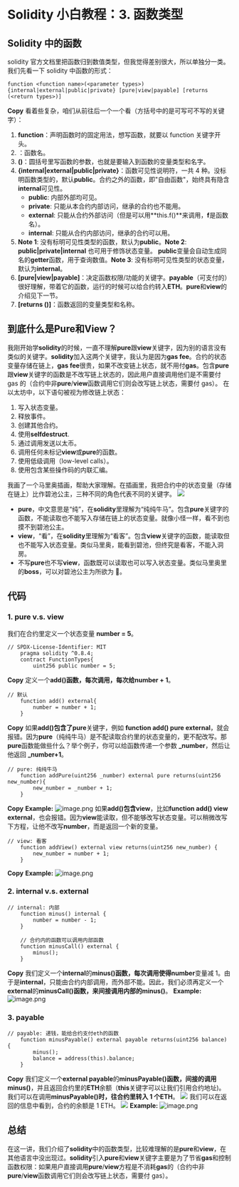 # Solidity 小白教程：3. 函数类型

## Solidity 中的函数

solidity 官方文档里把函数归到数值类型，但我觉得差别很大，所以单独分一类。我们先看一下 solidity 中函数的形式：

```solidity
function <function name>(<parameter types>) {internal|external|public|private} [pure|view|payable] [returns (<return types>)]
```

**Copy**
看着些复杂，咱们从前往后一个一个看（方括号中的是可写可不写的关键字）：

1. **function**：声明函数时的固定用法，想写函数，就要以 function 关键字开头。
2. **<function name>**：函数名。
3. **(<parameter types>)**：圆括号里写函数的参数，也就是要输入到函数的变量类型和名字。
4. **{internal|external|public|private}**：函数可见性说明符，一共 4 种。没标明函数类型的，默认**public**。合约之外的函数，即"自由函数"，始终具有隐含**internal**可见性。
   - **public**: 内部外部均可见。
   - **private**: 只能从本合约内部访问，继承的合约也不能用。
   - **external**: 只能从合约外部访问（但是可以用**this.f()**来调用，**f**是函数名）。
   - **internal**: 只能从合约内部访问，继承的合约可以用。
5. **Note 1**: 没有标明可见性类型的函数，默认为**public**。**Note 2**: **public|private|internal** 也可用于修饰状态变量。 **public**变量会自动生成同名的**getter**函数，用于查询数值。**Note 3**: 没有标明可见性类型的状态变量，默认为**internal**。
6. **[pure|view|payable]**：决定函数权限/功能的关键字。**payable**（可支付的）很好理解，带着它的函数，运行的时候可以给合约转入**ETH**。**pure**和**view**的介绍见下一节。
7. **[returns ()]**：函数返回的变量类型和名称。

## 到底什么是**Pure**和**View**？

我刚开始学**solidity**的时候，一直不理解**pure**跟**view**关键字，因为别的语言没有类似的关键字。**solidity**加入这两个关键字，我认为是因为**gas fee**。合约的状态变量存储在链上，**gas fee**很贵，如果不改变链上状态，就不用付**gas**。包含**pure**跟**view**关键字的函数是不改写链上状态的，因此用户直接调用他们是不需要付 gas 的（合约中非**pure**/**view**函数调用它们则会改写链上状态，需要付 gas）。
在以太坊中，以下语句被视为修改链上状态：

1. 写入状态变量。
2. 释放事件。
3. 创建其他合约。
4. 使用**selfdestruct**.
5. 通过调用发送以太币。
6. 调用任何未标记**view**或**pure**的函数。
7. 使用低级调用（low-level calls）。
8. 使用包含某些操作码的内联汇编。

我画了一个马里奥插画，帮助大家理解。在插画里，我把合约中的状态变量（存储在链上）比作碧池公主，三种不同的角色代表不同的关键字。
![](https://cdn.nlark.com/yuque/0/2023/png/97322/1693193361994-3895c791-1f86-4ec6-ac79-dd000c6ec41b.png#averageHue=%23f4eee8&clientId=uc606aab3-8d53-4&from=paste&id=ucfb2ebc9&originHeight=1028&originWidth=1758&originalType=url&ratio=2&rotation=0&showTitle=false&status=done&style=none&taskId=u8bf96969-141a-4fd4-ac87-da2f69e641e&title=)

- **pure**，中文意思是“纯”，在**solidity**里理解为“纯纯牛马”。包含**pure**关键字的函数，不能读取也不能写入存储在链上的状态变量。就像小怪一样，看不到也摸不到碧池公主。
- **view**，“看”，在**solidity**里理解为“看客”。包含**view**关键字的函数，能读取但也不能写入状态变量。类似马里奥，能看到碧池，但终究是看客，不能入洞房。
- 不写**pure**也不写**view**，函数既可以读取也可以写入状态变量。类似马里奥里的**boss**，可以对碧池公主为所欲为 🐶。

## 代码

### 1. pure v.s. view

我们在合约里定义一个状态变量 **number = 5**。

```solidity
// SPDX-License-Identifier: MIT
    pragma solidity ^0.8.4;
    contract FunctionTypes{
        uint256 public number = 5;
```

**Copy**
定义一个**add()**函数，每次调用，每次给**number + 1**。

```solidity
// 默认
    function add() external{
        number = number + 1;
    }
```

**Copy**
如果**add()**包含了**pure**关键字，例如 **function add() pure external**，就会报错。因为**pure**（纯纯牛马）是不配读取合约里的状态变量的，更不配改写。那**pure**函数能做些什么？举个例子，你可以给函数传递一个参数 **\_number**，然后让他返回 **\_number+1**。

```solidity
// pure: 纯纯牛马
    function addPure(uint256 _number) external pure returns(uint256 new_number){
        new_number = _number + 1;
    }
```

**Copy**
**Example:**
![image.png](https://cdn.nlark.com/yuque/0/2023/png/97322/1693193361573-2c631f56-6a0b-41f9-8837-807ffe33c610.png#averageHue=%2327293c&clientId=uc606aab3-8d53-4&from=paste&id=ue382ae46&originHeight=1328&originWidth=2622&originalType=url&ratio=2&rotation=0&showTitle=false&size=410816&status=done&style=none&taskId=u298d6b28-40f7-46a7-9922-f85fe509b62&title=)
如果**add()**包含**view**，比如**function add() view external**，也会报错。因为**view**能读取，但不能够改写状态变量。可以稍微改写下方程，让他不改写**number**，而是返回一个新的变量。

```solidity
// view: 看客
    function addView() external view returns(uint256 new_number) {
        new_number = number + 1;
    }
```

**Copy**
**Example:**
![image.png](https://cdn.nlark.com/yuque/0/2023/png/97322/1693193361592-76394601-1ea8-4c39-91ba-d69d318c2550.png#averageHue=%2326283c&clientId=uc606aab3-8d53-4&from=paste&id=ubecdebcb&originHeight=1448&originWidth=2570&originalType=url&ratio=2&rotation=0&showTitle=false&size=423786&status=done&style=none&taskId=u828d1bf6-4360-46cd-af58-426eeca741f&title=)

### 2. internal v.s. external

```solidity
// internal: 内部
    function minus() internal {
        number = number - 1;
    }

    // 合约内的函数可以调用内部函数
    function minusCall() external {
        minus();
    }
```

**Copy**
我们定义一个**internal**的**minus()**函数，每次调用使得**number**变量减 1。由于是**internal**，只能由合约内部调用，而外部不能。因此，我们必须再定义一个**external**的**minusCall()**函数，来间接调用内部的**minus()**。 **Example:**
![image.png](https://cdn.nlark.com/yuque/0/2023/png/97322/1693193361525-16b100a5-bd15-49f0-b9e0-69ed104dbc55.png#averageHue=%2327293c&clientId=uc606aab3-8d53-4&from=paste&id=uf9b6bc97&originHeight=1206&originWidth=2796&originalType=url&ratio=2&rotation=0&showTitle=false&size=425059&status=done&style=none&taskId=ue69cda3e-1f5b-4d91-90ce-81aa5a8e927&title=)

### 3. payable

```solidity
// payable: 递钱，能给合约支付eth的函数
    function minusPayable() external payable returns(uint256 balance) {
        minus();
        balance = address(this).balance;
    }
```

**Copy**
我们定义一个**external payable**的**minusPayable()**函数，间接的调用**minus()**，并且返回合约里的**ETH**余额（**this**关键字可以让我们引用合约地址)。 我们可以在调用**minusPayable()**时，往合约里转入 1 个**ETH**。
![](https://cdn.nlark.com/yuque/0/2023/png/97322/1693193361997-f6bb6bfa-b0fe-4531-80c9-738512ad8ffb.png#averageHue=%232c2e40&clientId=uc606aab3-8d53-4&from=paste&id=uedf2914b&originHeight=148&originWidth=588&originalType=url&ratio=2&rotation=0&showTitle=false&status=done&style=none&taskId=u721a7970-fa07-4468-bf30-fa3c242b963&title=)
我们可以在返回的信息中看到，合约的余额是 1 ETH。
![](https://cdn.nlark.com/yuque/0/2023/png/97322/1693193362500-8a995c20-e87a-418b-bcee-7ed3102b7a56.png#averageHue=%23252639&clientId=uc606aab3-8d53-4&from=paste&id=ue90584d7&originHeight=128&originWidth=1130&originalType=url&ratio=2&rotation=0&showTitle=false&status=done&style=none&taskId=u07403b91-1e89-4bf8-a232-5c6754d92d0&title=)
**Example:**
![image.png](https://cdn.nlark.com/yuque/0/2023/png/97322/1693193362113-4bef0768-b50e-4c07-8987-6908ab2c80fe.png#averageHue=%2327293c&clientId=uc606aab3-8d53-4&from=paste&id=u73c856b8&originHeight=1300&originWidth=2366&originalType=url&ratio=2&rotation=0&showTitle=false&size=387942&status=done&style=none&taskId=u032f7834-9ccf-439b-8954-0d22b013881&title=)

## 总结

在这一讲，我们介绍了**solidity**中的函数类型，比较难理解的是**pure**和**view**，在其他语言中没出现过。**solidity**引入**pure**和**view**关键字主要是为了节省**gas**和控制函数权限：如果用户直接调用**pure**/**view**方程是不消耗**gas**的（合约中非**pure**/**view**函数调用它们则会改写链上状态，需要付 gas）。
